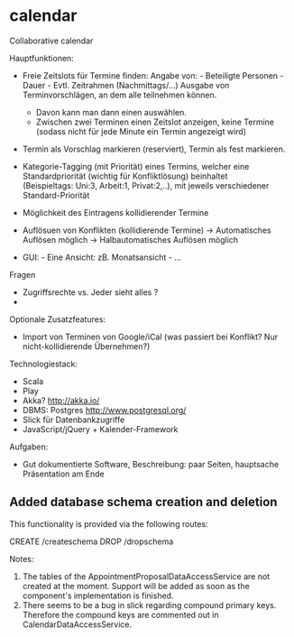 calendar
========

Collaborative calendar 

Hauptfunktionen:
- Freie Zeitslots für Termine finden:
    Angabe von: - Beteiligte Personen
                - Dauer
                - Evtl. Zeitrahmen (Nachmittags/...)
    Ausgabe von Terminvorschlägen, an dem alle teilnehmen können.
    - Davon kann man dann einen auswählen.
    - Zwischen zwei Terminen einen Zeitslot anzeigen, keine Termine (sodass nicht für jede Minute ein Termin angezeigt wird)
- Termin als Vorschlag markieren (reserviert), Termin als fest markieren.
- Kategorie-Tagging (mit Priorität) eines Termins, welcher eine Standardpriorität (wichtig für Konfliktlösung) beinhaltet  
  (Beispieltags: Uni:3, Arbeit:1, Privat:2,..), mit jeweils verschiedener Standard-Priorität

- Möglichkeit des Eintragens kollidierender Termine
- Auflösuen von Konflikten (kollidierende Termine) 
    -> Automatisches Auflösen möglich
    -> Halbautomatisches Auflösen möglich

- GUI: - Eine Ansicht: zB. Monatsansicht
       - ...

Fragen
 - Zugriffsrechte vs. Jeder sieht alles ?
 - 

Optionale Zusatzfeatures:
- Import von Terminen von Google/iCal (was passiert bei Konflikt? Nur nicht-kollidierende Übernehmen?)



Technologiestack:

- Scala
- Play
- Akka? http://akka.io/
- DBMS: Postgres http://www.postgresql.org/
- Slick für Datenbankzugriffe
- JavaScript/jQuery + Kalender-Framework




Aufgaben:
- Gut dokumentierte Software, Beschreibung: paar Seiten, hauptsache Präsentation am Ende




## Added database schema creation and deletion
This functionality is provided via the following routes:

  CREATE /createschema
  DROP   /dropschema

Notes:
  1. The tables of the AppointmentProposalDataAccessService are not created at the moment. Support will be added as soon as the component's implementation is finished.
  2. There seems to be a bug in slick regarding compound primary keys. Therefore the compound keys are commented out in CalendarDataAccessService.
